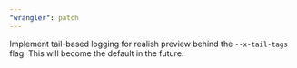 ```yaml
---
"wrangler": patch
---
```


Implement tail-based logging for realish preview behind the `--x-tail-tags` flag. This will become the default in the future.
